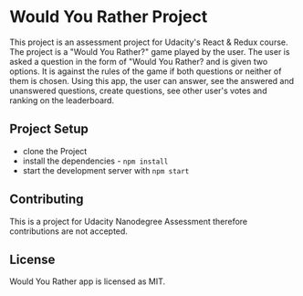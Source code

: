 # Would You Rather Project

This project is an assessment project for  Udacity's React & Redux course. The project is a "Would You Rather?" game played by the user. The user is asked a question in the form of "Would You Rather? and is given two options. It is against the rules of the game if both questions or neither of them is chosen. Using this app, the user can answer, see the answered and unanswered questions, create questions, see other user's votes and ranking on the leaderboard.

## Project Setup

* clone the Project
* install the dependencies - `npm install`
* start the development server with `npm start`


## Contributing

This is a project for Udacity Nanodegree Assessment therefore contributions are not accepted.


## License

Would You Rather app is licensed as MIT.
